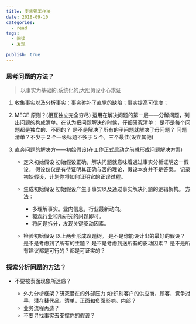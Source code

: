 ```yaml
---
title: 麦肯锡工作法
date: 2018-09-10
categories:
  - read
tags:
  - 阅读
  - 发现

publish: true
---
```


### 思考问题的方法？

> 以事实为基础的;系统化的;大胆假设小心求证

1.  收集事实以及分析事实：事实弥补了直觉的缺陷；事实提高可信度；
2.  MECE 原则？(相互独立完全穷尽)
    运用在解决问题的第一层——分解问题，列出问题的构成清单。在认为把问题解决的时候，仔细研究清单：
    是不是每个问题都是独立的、不同的？
    是不是解决了所有的子问题就解决了母问题？
    问题清单？不少于 2 个一级标题不多于 5 个，三个最佳(设立其他)

3.  直奔问题的解决方——初始假设(在工作正式启动之前就形成问题解决方案)

    - 定义初始假设
      初始假设正确，解决问题就意味着通过事实分析证明这一假设。
      假设仅仅是有待证明其正确与否的理论，假设本身并不是答案。
      记录初始假设，计划你将如何证明它的正误过程。

    - 生成初始假设
      初始假设产生于事实以及通过事实解决问题的逻辑架构。
      方法：

      - 多理解事实。业内信息，行业最新动向。
      - 概观行业和所研究的问题即可。
      - 将问题拆分，发现关键驱动因素。

    - 检验初始假设
      以上两步形成议题树。
      是不是你能设计出的最好的假设？
      是不是考虑到了所有的主题？
      是不是考虑到送所有的驱动因素？
      是不是所有建议都是可行的？都是可证实的？

### 探索分析问题的方法？

- 不要被表面现象所迷惑？

  - 外力分析框架？研究潜在的外部压力
    如:识别客户的供应商，顾客，竞争对手，潜在替代品。清单，正面和负面影响。内部？
  - 业务流程再造？
  - 不要寻找事实去支撑你的假设？
